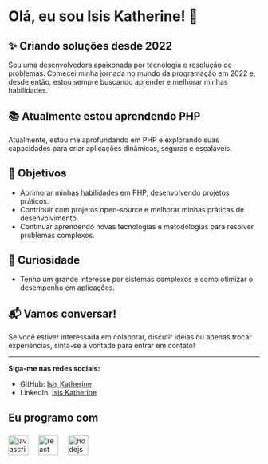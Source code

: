 # Olá, eu sou Isis Katherine! 👋

## ✨ Criando soluções desde 2022
Sou uma desenvolvedora apaixonada por tecnologia e resolução de problemas. Comecei minha jornada no mundo da programação em 2022 e, desde então, estou sempre buscando aprender e melhorar minhas habilidades.

## 📚 Atualmente estou aprendendo PHP
Atualmente, estou me aprofundando em PHP e explorando suas capacidades para criar aplicações dinâmicas, seguras e escaláveis.

## 🎯 Objetivos
- Aprimorar minhas habilidades em PHP, desenvolvendo projetos práticos.
- Contribuir com projetos open-source e melhorar minhas práticas de desenvolvimento.
- Continuar aprendendo novas tecnologias e metodologias para resolver problemas complexos.

## 🎲 Curiosidade
- Tenho um grande interesse por sistemas complexos e como otimizar o desempenho em aplicações.

## 📬 Vamos conversar!
Se você estiver interessada em colaborar, discutir ideias ou apenas trocar experiências, sinta-se à vontade para entrar em contato!

---

**Siga-me nas redes sociais:**
- GitHub: [Isis Katherine](https://github.com/IsisKatherine)
- LinkedIn: [Isis Katherine](https://www.linkedin.com/in/isis-katherine/)

###

<h2 align="left">Eu programo com</h2>

###

<div align="left">
  <img src="https://cdn.jsdelivr.net/gh/devicons/devicon/icons/javascript/javascript-original.svg" height="40" alt="javascript logo"  />
  <img width="12" />
  <img src="https://cdn.jsdelivr.net/gh/devicons/devicon/icons/react/react-original.svg" height="40" alt="react logo"  />
  <img width="12" />
  <img src="https://cdn.jsdelivr.net/gh/devicons/devicon/icons/nodejs/nodejs-original.svg" height="40" alt="nodejs logo"  />
  <img width="12" />
</div>

###
